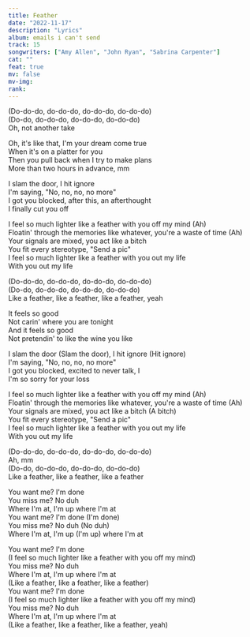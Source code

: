 ```yaml
---
title: Feather
date: "2022-11-17"
description: "Lyrics"
album: emails i can't send
track: 15
songwriters: ["Amy Allen", "John Ryan", "Sabrina Carpenter"]
cat: ""
feat: true
mv: false
mv-img:
rank:
---
```


<p className="intro">
(Do-do-do, do-do-do, do-do-do, do-do-do) <br />
(Do-do, do-do-do, do-do-do, do-do-do) <br />
Oh, not another take <br />
</p>
<p className="verse-one">
Oh, it's like that, I'm your dream come true <br />
When it's on a platter for you <br />
Then you pull back when I try to make plans <br />
More than two hours in advance, mm <br />
</p>
<p className="pre-chorus">
I slam the door, I hit ignore <br />
I'm saying, "No, no, no, no more" <br />
I got you blocked, after this, an afterthought <br />
I finally cut you off <br />
</p>
<p className="chorus">
I feel so much lighter like a feather with you off my mind (Ah) <br />
Floatin' through the memories like whatever, you're a waste of time (Ah) <br />
Your signals are mixed, you act like a bitch <br />
You fit every stereotype, "Send a pic" <br />
I feel so much lighter like a feather with you out my life <br />
With you out my life <br />
</p>
<p className="post-chorus">
(Do-do-do, do-do-do, do-do-do, do-do-do) <br />
(Do-do, do-do-do, do-do-do, do-do-do) <br />
Like a feather, like a feather, like a feather, yeah <br />
</p>
<p className="verse-two">
It feels so good <br />
Not carin' where you are tonight <br />
And it feels so good <br />
Not pretendin' to like the wine you like <br />
</p>
<p className="pre-chorus">
I slam the door (Slam the door), I hit ignore (Hit ignore) <br />
I'm saying, "No, no, no, no more" <br />
I got you blocked, excited to never talk, I <br />
I'm so sorry for your loss <br />
</p>
<p className="chorus">
I feel so much lighter like a feather with you off my mind (Ah) <br />
Floatin' through the memories like whatever, you're a waste of time (Ah) <br />
Your signals are mixed, you act like a bitch (A bitch) <br />
You fit every stereotype, "Send a pic" <br />
I feel so much lighter like a feather with you out my life <br />
With you out my life <br />
</p>
<p className="post-chorus">
(Do-do-do, do-do-do, do-do-do, do-do-do) <br />
Ah, mm <br />
(Do-do, do-do-do, do-do-do, do-do-do) <br />
Like a feather, like a feather, like a feather <br />
</p>
<p className="bridge">
You want me? I'm done <br />
You miss me? No duh <br />
Where I'm at, I'm up where I'm at <br />
You want me? I'm done (I'm done) <br />
You miss me? No duh (No duh) <br />
Where I'm at, I'm up (I'm up) where I'm at <br />
</p>
<p className="outro">
You want me? I'm done <br />
(I feel so much lighter like a feather with you off my mind) <br />
You miss me? No duh <br />
Where I'm at, I'm up where I'm at <br />
(Like a feather, like a feather, like a feather) <br />
You want me? I'm done <br />
(I feel so much lighter like a feather with you off my mind) <br />
You miss me? No duh <br />
Where I'm at, I'm up where I'm at <br />
(Like a feather, like a feather, like a feather, yeah) <br />
</p>
